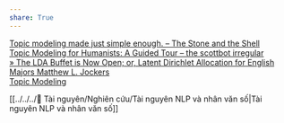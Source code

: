 ```yaml
---  
share: True  
---  
```

[Topic modeling made just simple enough. – The Stone and the Shell](https://tedunderwood.com/2012/04/07/topic-modeling-made-just-simple-enough/)  
[Topic Modeling for Humanists: A Guided Tour – the scottbot irregular](http://www.scottbot.net/HIAL/index.html@p=19113.html)  
[» The LDA Buffet is Now Open; or, Latent Dirichlet Allocation for English Majors Matthew L. Jockers](https://www.matthewjockers.net/2011/09/29/the-lda-buffet-is-now-open-or-latent-dirichlet-allocation-for-english-majors/)  
[Topic Modeling](https://whatevery1says.github.io/workshops/topic-modeling/slideshow/index.html#/)  
  
[[../../../📜 Tài nguyên/Nghiên cứu/Tài nguyên NLP và nhân văn số|Tài nguyên NLP và nhân văn số]]